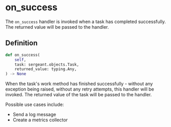 # on_success

The `on_success` handler is invoked when a task has completed successfully. The returned value will be passed to the handler.

## Definition

```python
def on_success(
    self,
    task: sergeant.objects.Task,
    returned_value: typing.Any,
) -> None
```

When the task's work method has finished successfully - without any exception being raised, without any retry attempts, this handler will be invoked. The returned value of the task will be passed to the handler.

Possible use cases include:

- Send a log message
- Create a metrics collector
